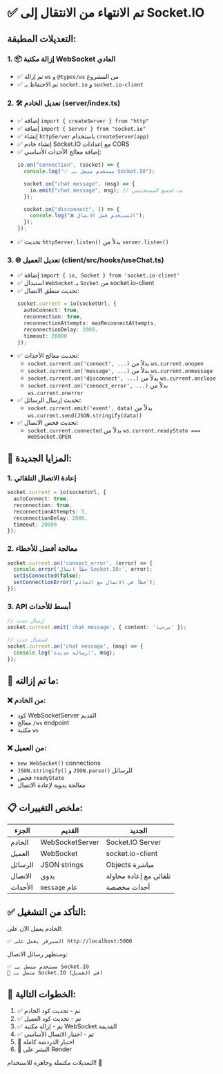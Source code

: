 # ✅ تم الانتهاء من الانتقال إلى Socket.IO

## التعديلات المطبقة:

### 1. 📦 إزالة مكتبة WebSocket العادي
- ✅ تم إزالة `ws` و `@types/ws` من المشروع
- ✅ تم الاحتفاظ بـ `socket.io` و `socket.io-client`

### 2. 🛠️ تعديل الخادم (server/index.ts)
- ✅ إضافة `import { createServer } from "http"`
- ✅ إضافة `import { Server } from "socket.io"`
- ✅ إنشاء `httpServer` باستخدام `createServer(app)`
- ✅ إنشاء خادم Socket.IO مع إعدادات CORS
- ✅ إضافة معالج الأحداث الأساسي:
  ```ts
  io.on("connection", (socket) => {
    console.log("✅ مستخدم متصل بـ Socket.IO");

    socket.on("chat message", (msg) => {
      io.emit("chat message", msg); // بث لجميع المستخدمين
    });

    socket.on("disconnect", () => {
      console.log("❌ المستخدم فصل الاتصال");
    });
  });
  ```
- ✅ تحديث `httpServer.listen()` بدلاً من `server.listen()`

### 3. 🌐 تعديل العميل (client/src/hooks/useChat.ts)
- ✅ إضافة `import { io, Socket } from 'socket.io-client'`
- ✅ استبدال `WebSocket` بـ `Socket` من socket.io-client
- ✅ تحديث منطق الاتصال:
  ```ts
  socket.current = io(socketUrl, {
    autoConnect: true,
    reconnection: true,
    reconnectionAttempts: maxReconnectAttempts,
    reconnectionDelay: 2000,
    timeout: 20000
  });
  ```
- ✅ تحديث معالج الأحداث:
  - `socket.current.on('connect', ...)` بدلاً من `ws.current.onopen`
  - `socket.current.on('message', ...)` بدلاً من `ws.current.onmessage`
  - `socket.current.on('disconnect', ...)` بدلاً من `ws.current.onclose`
  - `socket.current.on('connect_error', ...)` بدلاً من `ws.current.onerror`
- ✅ تحديث إرسال الرسائل:
  - `socket.current.emit('event', data)` بدلاً من `ws.current.send(JSON.stringify(data))`
- ✅ تحديث فحص الاتصال:
  - `socket.current.connected` بدلاً من `ws.current.readyState === WebSocket.OPEN`

## 🚀 المزايا الجديدة:

### 1. إعادة الاتصال التلقائي
```ts
socket.current = io(socketUrl, {
  autoConnect: true,
  reconnection: true,
  reconnectionAttempts: 5,
  reconnectionDelay: 2000,
  timeout: 20000
});
```

### 2. معالجة أفضل للأخطاء
```ts
socket.current.on('connect_error', (error) => {
  console.error('خطأ اتصال Socket.IO:', error);
  setIsConnected(false);
  setConnectionError('خطأ في الاتصال مع الخادم');
});
```

### 3. API أبسط للأحداث
```ts
// إرسال حدث
socket.current.emit('chat message', { content: 'مرحبا' });

// استقبال حدث
socket.current.on('chat message', (msg) => {
  console.log('رسالة جديدة:', msg);
});
```

## 🛑 ما تم إزالته:

### ❌ من الخادم:
- كود WebSocketServer القديم
- معالج `/ws` endpoint
- مكتبة `ws`

### ❌ من العميل:
- `new WebSocket()` connections
- `JSON.stringify()` و `JSON.parse()` للرسائل
- فحص `readyState`
- معالجة يدوية لإعادة الاتصال

## 📋 ملخص التغييرات:

| الجزء | القديم | الجديد |
|-------|--------|--------|
| الخادم | WebSocketServer | Socket.IO Server |
| العميل | WebSocket | socket.io-client |
| الرسائل | JSON strings | Objects مباشرة |
| الاتصال | يدوي | تلقائي مع إعادة محاولة |
| الأحداث | `message` عام | أحداث مخصصة |

## ✅ التأكد من التشغيل:

الخادم يعمل الآن على:
```
✅ السيرفر يعمل على http://localhost:5000
```

وستظهر رسائل الاتصال:
```
✅ مستخدم متصل بـ Socket.IO
📡 متصل بـ Socket.IO (في العميل)
```

## 🔄 الخطوات التالية:

1. ✅ تم - تحديث كود الخادم
2. ✅ تم - تحديث كود العميل  
3. ✅ تم - إزالة مكتبة WebSocket القديمة
4. ✅ تم - اختبار الاتصال الأساسي
5. 🔄 اختبار الدردشة كاملة
6. 🚀 النشر على Render

التعديلات مكتملة وجاهزة للاستخدام! 🎉